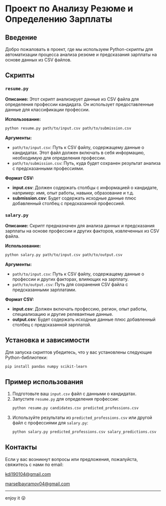 # Проект по Анализу Резюме и Определению Зарплаты

## Введение

Добро пожаловать в проект, где мы используем Python-скрипты для автоматизации процесса анализа резюме и предсказания зарплаты на основе данных из CSV файлов.

## Скрипты

### `resume.py`

**Описание:**
Этот скрипт анализирует данные из CSV файла для определения профессии кандидата. Он использует предоставленные данные для классификации профессии.

**Использование:**
```bash
python resume.py path/to/input.csv path/to/submission.csv
```

**Аргументы:**
- `path/to/input.csv`: Путь к CSV файлу, содержащему данные о кандидатах. Этот файл должен включать в себя информацию, необходимую для определения профессии.
- `path/to/submission.csv`: Путь, куда будет сохранен результат анализа с предсказанными профессиями.

**Формат CSV:**
- **input.csv**: Должен содержать столбцы с информацией о кандидате, например: имя, опыт работы, навыки, образование и т.д.
- **submission.csv**: Будет содержать исходные данные плюс добавленный столбец с предсказанной профессией.

### `salary.py`

**Описание:**
Скрипт предназначен для анализа данных и предсказания зарплаты на основе профессии и других факторов, извлеченных из CSV файла.

**Использование:**
```bash
python salary.py path/to/input.csv path/to/output.csv
```

**Аргументы:**
- `path/to/input.csv`: Путь к CSV файлу, содержащему данные о профессии и других факторах, влияющих на зарплату.
- `path/to/output.csv`: Путь для сохранения CSV файла с предсказанными зарплатами.

**Формат CSV:**
- **input.csv**: Должен включать профессию, регион, опыт работы, специализацию и другие релевантные данные.
- **output.csv**: Будет содержать исходные данные плюс добавленный столбец с предсказанной зарплатой.

## Установка и зависимости

Для запуска скриптов убедитесь, что у вас установлены следующие Python-библиотеки:

```bash
pip install pandas numpy scikit-learn
```

## Пример использования

1. Подготовьте ваш `input.csv` файл с данными о кандидатах.
2. Запустите `resume.py` для определения профессии:
   ```bash
   python resume.py candidates.csv predicted_professions.csv
   ```
3. Используйте результаты из `predicted_professions.csv` или другой файл с профессиями для `salary.py`:
   ```bash
   python salary.py predicted_professions.csv salary_predictions.csv
   ```

## Контакты

Если у вас возникнут вопросы или предложения, пожалуйста, свяжитесь с нами по email: 

kdi190104@gmail.com

marselbayramov04@gmail.com

---

enjoy it 😜